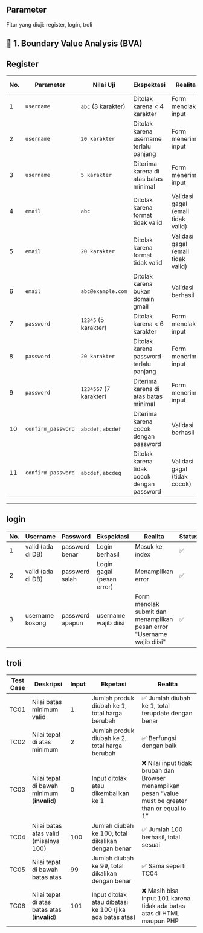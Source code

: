 
## Parameter

Fitur yang diuji: register, login, troli

## 🧪 1. Boundary Value Analysis (BVA)
## Register
| No. | Parameter          | Nilai Uji              | Ekspektasi                                 | Realita                            | Status | Gambar Bukti |
| --- | ------------------ | ---------------------- | ------------------------------------------ | ---------------------------------- | ------ | ------------ |
| 1   | `username`         | `abc` (3 karakter)     | Ditolak karena < 4 karakter                | Form menolak input                 | ✅      | ![img1](#)   |
| 2   | `username`         | `20 karakter`          | Ditolak karena username terlalu panjang    | Form menerima input                | ❌      | ![img2](#)   |
| 3   | `username`         | `5 karakter`           | Diterima karena di atas batas minimal      | Form menerima input                | ✅      | ![img3](#)   |
| 4   | `email`            | `abc`                  | Ditolak karena format tidak valid          | Validasi gagal (email tidak valid) | ✅      | ![img4](#)   |
| 5   | `email`            | `20 karakter`          | Ditolak karena format tidak valid          | Validasi gagal (email tidak valid) | ✅      | ![img5](#)   |
| 6   | `email`            | `abc@example.com`      | Ditolak karena bukan domain gmail          | Validasi berhasil                  | ❌      | ![img6](#)   |
| 7   | `password`         | `12345` (5 karakter)   | Ditolak karena < 6 karakter                | Form menolak input                 | ✅      | ![img7](#)   |
| 8   | `password`         | `20 karakter`          | Ditolak karena password terlalu panjang    | Form menerima input                | ❌      | ![img8](#)   |
| 9   | `password`         | `1234567` (7 karakter) | Diterima karena di atas batas minimal      | Form menerima input                | ✅      | ![img9](#)   |
| 10  | `confirm_password` | `abcdef`, `abcdef`     | Diterima karena cocok dengan password      | Validasi berhasil                  | ✅      | ![img10](#)  |
| 11  | `confirm_password` | `abcdef`, `abcdeg`     | Ditolak karena tidak cocok dengan password | Validasi gagal (tidak cocok)       | ✅      | ![img11](#)  |



---
## login
| No. | Username           | Password        | Ekspektasi                | Realita            | Status |
| --- | ------------------ | --------------- | ------------------------- | ------------------ | ------ |
| 1   | valid (ada di DB)  | password benar  | Login berhasil            | Masuk ke index     | ✅      |
| 2   | valid (ada di DB)  | password salah  | Login gagal (pesan error) | Menampilkan error  | ✅      |
| 3   | username kosong    | password apapun | username wajib diisi      | Form menolak submit dan menampilkan pesan error "Username wajib diisi" | ✅ |


## troli
| **Test Case** | **Deskripsi**                                | Input            | **Ekpetasi**                                            | **Realita**                                          |
| ------------- | -------------------------------------------- | -------------------- | -------------------------------------------------------- | ---------------------------------------------------------------------- |
| TC01          | Nilai batas minimum valid                    | 1                    | Jumlah produk diubah ke 1, total harga berubah           | ✅ Jumlah diubah ke 1, total terupdate dengan benar                     |
| TC02          | Nilai tepat di atas minimum                  | 2                    | Jumlah produk diubah ke 2, total harga berubah           | ✅ Berfungsi dengan baik                                                |
| TC03          | Nilai tepat di bawah minimum (**invalid**)   | 0                    | Input ditolak atau dikembalikan ke 1                     | ❌ Nilai input tidak brubah dan Browser menampilkan pesan “value must be greater than or equal to 1” |
| TC04          | Nilai batas atas valid (misalnya 100)        | 100                  | Jumlah diubah ke 100, total dikalikan dengan benar       | ✅ Jumlah 100 berhasil, total sesuai                                    |
| TC05          | Nilai tepat di bawah batas atas              | 99                   | Jumlah diubah ke 99, total dikalikan dengan benar        | ✅ Sama seperti TC04                                                    |
| TC06          | Nilai tepat di atas batas atas (**invalid**) | 101                  | Input ditolak atau dibatasi ke 100 (jika ada batas atas) | ❌ Masih bisa input 101 karena tidak ada batas atas di HTML maupun PHP |

